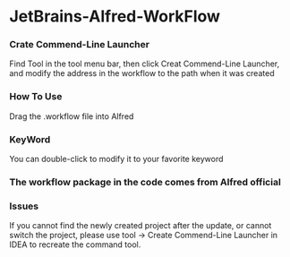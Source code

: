 # JetBrains-Alfred-WorkFlow

### Crate Commend-Line Launcher
Find Tool in the tool menu bar, then click Creat Commend-Line Launcher, and modify the address in the workflow to the path when it was created

### How To Use
Drag the .workflow file into Alfred

### KeyWord
You can double-click to modify it to your favorite keyword

### The workflow package in the code comes from Alfred official

### Issues
If you cannot find the newly created project after the update, or cannot switch the project, please use tool -> Create Commend-Line Launcher in IDEA to recreate the command tool.
